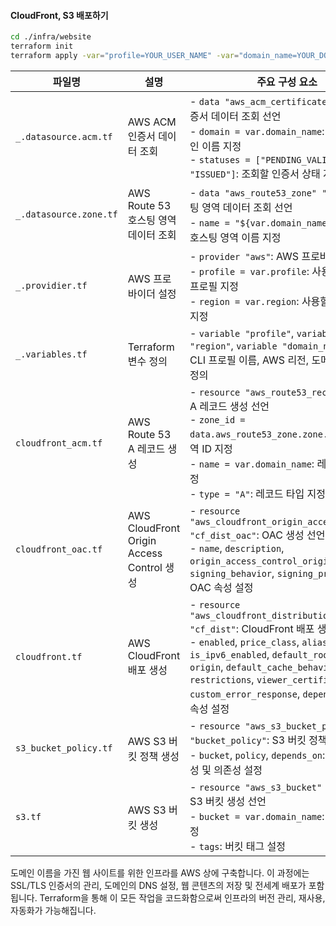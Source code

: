#### **CloudFront, S3 배포하기**

```bash
cd ./infra/website
terraform init
terraform apply -var="profile=YOUR_USER_NAME" -var="domain_name=YOUR_DOMAIN"
```

| 파일명                    | 설명                                                     | 주요 구성 요소                                                                                                                                                                                                                   |
|---------------------------|----------------------------------------------------------|-----------------------------------------------------------------------------------------------------------------------------------------------------------------------------------------------------------------------------------|
| `_.datasource.acm.tf`     | AWS ACM 인증서 데이터 조회                               | - `data "aws_acm_certificate" "acm"`: 인증서 데이터 조회 선언<br>- `domain = var.domain_name`: 조회할 도메인 이름 지정<br>- `statuses = ["PENDING_VALIDATION", "ISSUED"]`: 조회할 인증서 상태 지정                                  |
| `_.datasource.zone.tf`    | AWS Route 53 호스팅 영역 데이터 조회                     | - `data "aws_route53_zone" "zone"`: 호스팅 영역 데이터 조회 선언<br>- `name = "${var.domain_name}."`: 조회할 호스팅 영역 이름 지정                                                                                                 |
| `_.providier.tf`          | AWS 프로바이더 설정                                      | - `provider "aws"`: AWS 프로바이더 선언<br>- `profile = var.profile`: 사용할 AWS CLI 프로필 지정<br>- `region = var.region`: 사용할 AWS 리전 지정                                                                                 |
| `_.variables.tf`          | Terraform 변수 정의                                      | - `variable "profile"`, `variable "region"`, `variable "domain_name"`: AWS CLI 프로필 이름, AWS 리전, 도메인 이름 변수 정의                                                                                                       |
| `cloudfront_acm.tf`       | AWS Route 53 A 레코드 생성                               | - `resource "aws_route53_record" "acm"`: A 레코드 생성 선언<br>- `zone_id = data.aws_route53_zone.zone.id`: 호스팅 영역 ID 지정<br>- `name = var.domain_name`: 레코드 이름 지정<br>- `type = "A"`: 레코드 타입 지정               |
| `cloudfront_oac.tf`       | AWS CloudFront Origin Access Control 생성                | - `resource "aws_cloudfront_origin_access_control" "cf_dist_oac"`: OAC 생성 선언<br>- `name`, `description`, `origin_access_control_origin_type`, `signing_behavior`, `signing_protocol`: OAC 속성 설정                            |
| `cloudfront.tf`           | AWS CloudFront 배포 생성                                 | - `resource "aws_cloudfront_distribution" "cf_dist"`: CloudFront 배포 생성 선언<br>- `enabled`, `price_class`, `aliases`, `is_ipv6_enabled`, `default_root_object`, `origin`, `default_cache_behavior`, `restrictions`, `viewer_certificate`, `custom_error_response`, `depends_on`: 배포 속성 설정 |
| `s3_bucket_policy.tf`      | AWS S3 버킷 정책 생성                                    | - `resource "aws_s3_bucket_policy" "bucket_policy"`: S3 버킷 정책 생성 선언<br>- `bucket`, `policy`, `depends_on`: 버킷 정책 속성 및 의존성 설정                                                                                    |
| `s3.tf`                    | AWS S3 버킷 생성                                         | - `resource "aws_s3_bucket" "bucket"`: S3 버킷 생성 선언<br>- `bucket = var.domain_name`: 버킷 이름 지정<br>- `tags`: 버킷 태그 설정                                                                                               |

도메인 이름을 가진 웹 사이트를 위한 인프라를 AWS 상에 구축합니다. 이 과정에는 SSL/TLS 인증서의 관리, 도메인의 DNS 설정, 웹 콘텐츠의 저장 및 전세계 배포가 포함됩니다. Terraform을 통해 이 모든 작업을 코드화함으로써 인프라의 버전 관리, 재사용, 자동화가 가능해집니다.